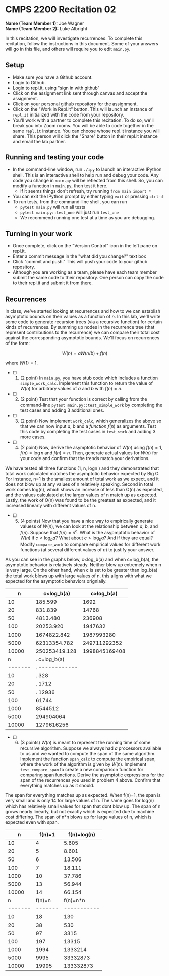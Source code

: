 # CMPS 2200  Recitation 02

**Name (Team Member 1):** Joe Wagner  
**Name (Team Member 2):** Luke Albright

In this recitation, we will investigate recurrences. 
To complete this recitation, follow the instructions in this document. Some of your answers will go in this file, and others will require you to edit `main.py`.


## Setup
- Make sure you have a Github account.
- Login to Github.
- Login to repl.it, using "sign in with github"
- Click on the assignment link sent through canvas and accept the assignment.
- Click on your personal github repository for the assignment.
- Click on the "Work in Repl.it" button. This will launch an instance of `repl.it` initialized with the code from your repository.
- You'll work with a partner to complete this recitation. To do so, we'll break you into Zoom rooms. You will be able to code together in the same `repl.it` instance. You can choose whose repl.it instance you will share. This person will click the "Share" button in their repl.it instance and email the lab partner.

## Running and testing your code
- In the command-line window, run `./ipy` to launch an interactive IPython shell. This is an interactive shell to help run and debug your code. Any code you change in `main.py` will be reflected from this shell. So, you can modify a function in `main.py`, then test it here.
  + If it seems things don't refresh, try running `from main import *`
- You can exit the IPython prompt by either typing `exit` or pressing `ctrl-d`
- To run tests, from the command-line shell, you can run
  + `pytest main.py` will run all tests
  + `pytest main.py::test_one` will just run `test_one`
  + We recommend running one test at a time as you are debugging.

## Turning in your work

- Once complete, click on the "Version Control" icon in the left pane on repl.it.
- Enter a commit message in the "what did you change?" text box
- Click "commit and push." This will push your code to your github repository.
- Although you are working as a team, please have each team member submit the same code to their repository. One person can copy the code to their repl.it and submit it from there.

## Recurrences

In class, we've started looking at recurrences and how to we can establish asymptotic bounds on their values as a function of $n$. In this lab, we'll write some code to generate recursion trees (via a recursive function) for certain kinds of recurrences. By summing up nodes in the recurrence tree (that represent contributions to the recurrence) we can compare their total cost against the corresponding asymptotic bounds. We'll focus on  recurrences of the form:

$$ W(n) = aW(n/b) + f(n) $$

where $W(1) = 1$.

- [ ] 1. (2 point) In `main.py`, you have stub code which includes a function `simple_work_calc`. Implement this function to return the value of $W(n)$ for arbitrary values of $a$ and $b$ with $f(n)=n$.

- [ ] 2. (2 point) Test that your function is correct by calling from the command-line `pytest main.py::test_simple_work` by completing the test cases and adding 3 additional ones.

- [ ] 3. (2 point) Now implement `work_calc`, which generalizes the above so that we can now input $a$, $b$ and a *function* $f(n)$ as arguments. Test this code by completing the test cases in `test_work` and adding 3 more cases.

- [ ] 4. (2 point) Now, derive the asymptotic behavior of $W(n)$ using $f(n) = 1$, $f(n) = \log n$ and $f(n) = n$. Then, generate actual values for $W(n)$ for your code and confirm that the trends match your derivations.

We have tested all three functions (1, n, logn ) and they demonstrated that total work calculated matches the asymptotic behavior expected by Big O. For instance, n=1 is the smallest amount of total work as we expect, and it does not blow up at any values of n relatively speaking.  Second in total work comes log(n), which shows an increase of less than O(n) as expected, and the values calculated at the larger values of n match up as expected. Lastly, the work of O(n) was found to be the greatest as expected, and it increased linearly with different values of n.


- [ ] 5. (4 points) Now that you have a nice way to empirically generate valuess of $W(n)$, we can look at the relationship between $a$, $b$, and $f(n)$. Suppose that $f(n) = n^c$. What is the asypmptotic behavior of $W(n)$ if $c < \log_b a$? What about $c > \log_b a$? And if they are equal? Modify `compare_work` to compare empirical values for different work functions (at several different values of $n$) to justify your answer. 

As you can see in the graphs below, c<log_b(a) and when c=log_b(a), the asymptotic behavior is relatively steady. Neither blow up extremely when n is very large. On the other hand, when c is set to be greater than log_b(a) the total work blows up with large values of n. this aligns with what we expected for the asymptotic behaviors orignially.

|     n |    c<log_b(a) |    c>log_b(a) |
|-------|---------------|---------------|
|    10 |       185.599 |          1692 |
|    20 |       831.839 |         14768 |
|    50 |      4813.480 |        236908 |
|   100 |     20253.920 |       1947632 |
|  1000 |   1674822.842 |    1987993280 |
|  5000 |  62313354.782 |  249711292352 |
| 10000 | 250253419.128 | 1998845169408 |
|     n |.   c=log_b(a) |
|-------|.  ------------|
|    10 |.          328 |
|    20 |.         1712 |
|    50 |.        12936 |
|   100 |         61744 |
|  1000 |       8544512 |
|  5000 |     294904064 |
| 10000 |    1279616256 |

- [ ] 6. (3 points) $W(n)$ is meant to represent the running time of some recursive algorithm. Suppose we always had $a$ processors available to us and we wanted to compute the span of the same algorithm. Implement the function `span_calc` to compute the empirical span, where the work of the algorithm is given by $W(n)$. Implement `test_compare_span` to create a new comparison function for comparing span functions. Derive the asymptotic expressions for the span of the recurrences you used in problem 4 above. Confirm that everything matches up as it should. 

The span for everything matches up as expected. When f(n)=1, the span is very small and is only 14 for large values of n. The same goes for log(n) which has relatively small values for span that dont blow up. The span of n grows nearly linearly, but not exactly which is expected due to machine cost differing. The span of n*n blows up for large values of n, which is expected even with span.

|     n |f(n)=1 |f(n)=log(n) |
|-------|-------|--------|
|    10 |     4 |  5.605 |
|    20 |     5 |  8.601 |
|    50 |     6 | 13.506 |
|   100 |     7 | 18.111 |
|  1000 |    10 | 37.786 |
|  5000 |    13 | 56.944 |
| 10000 |    14 | 66.154 |
|     n |f(n)=n | f(n)=n*n |
|-------|-------|-----------|
|    10 |    18 |       130 |
|    20 |    38 |       530 |
|    50 |    97 |      3315 |
|   100 |   197 |     13315 |
|  1000 |  1994 |   1333214 |
|  5000 |  9995 |  33332873 |
| 10000 | 19995 | 133332873 |
